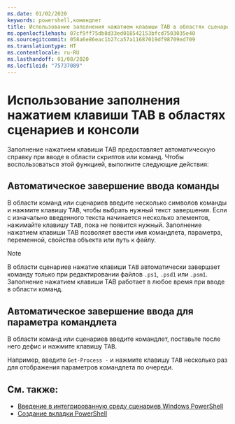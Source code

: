 ```yaml
---
ms.date: 01/02/2020
keywords: powershell,командлет
title: Использование заполнения нажатием клавиши TAB в областях сценариев и консоли
ms.openlocfilehash: 07cf9ff75db8d33ed018542153bfcd7503035e40
ms.sourcegitcommit: 058a6e86eac1b27ca57a11687019df98709ed709
ms.translationtype: HT
ms.contentlocale: ru-RU
ms.lasthandoff: 01/08/2020
ms.locfileid: "75737089"
---
```

# <a name="how-to-use-tab-completion-in-the-script-pane-and-console-pane"></a>Использование заполнения нажатием клавиши TAB в областях сценариев и консоли

Заполнение нажатием клавиши TAB предоставляет автоматическую справку при вводе в области скриптов или команд. Чтобы воспользоваться этой функцией, выполните следующие действия:

## <a name="to-automatically-complete-a-command-entry"></a>Автоматическое завершение ввода команды

В области команд или сценариев введите несколько символов команды и нажмите клавишу <kbd>TAB</kbd>, чтобы выбрать нужный текст завершения. Если с изначально введенного текста начинается несколько элементов, нажимайте клавишу <kbd>TAB</kbd>, пока не появится нужный. Заполнение нажатием клавиши TAB позволяет ввести имя командлета, параметра, переменной, свойства объекта или путь к файлу.

> [!NOTE]
> В области сценариев нажатие клавиши <kbd>TAB</kbd> автоматически завершает команду только при редактировании файлов `.ps1`, `.psd1` или `.psm1`. Заполнение нажатием клавиши TAB работает в любое время при вводе в области команд.

## <a name="to-automatically-complete-a-cmdlet-parameter-entry"></a>Автоматическое завершение ввода для параметра командлета

В области команд или сценариев введите командлет, поставьте после него дефис и нажмите клавишу <kbd>TAB</kbd>.

Например, введите `Get-Process -` и нажмите клавишу <kbd>TAB</kbd> несколько раз для отображения параметров командлета по очереди.

## <a name="see-also"></a>См. также:

- [Введение в интегрированную среду сценариев Windows PowerShell](Introducing-the-Windows-PowerShell-ISE.md)
- [Создание вкладки PowerShell](How-to-Create-a-PowerShell-Tab-in-Windows-PowerShell-ISE.md)
